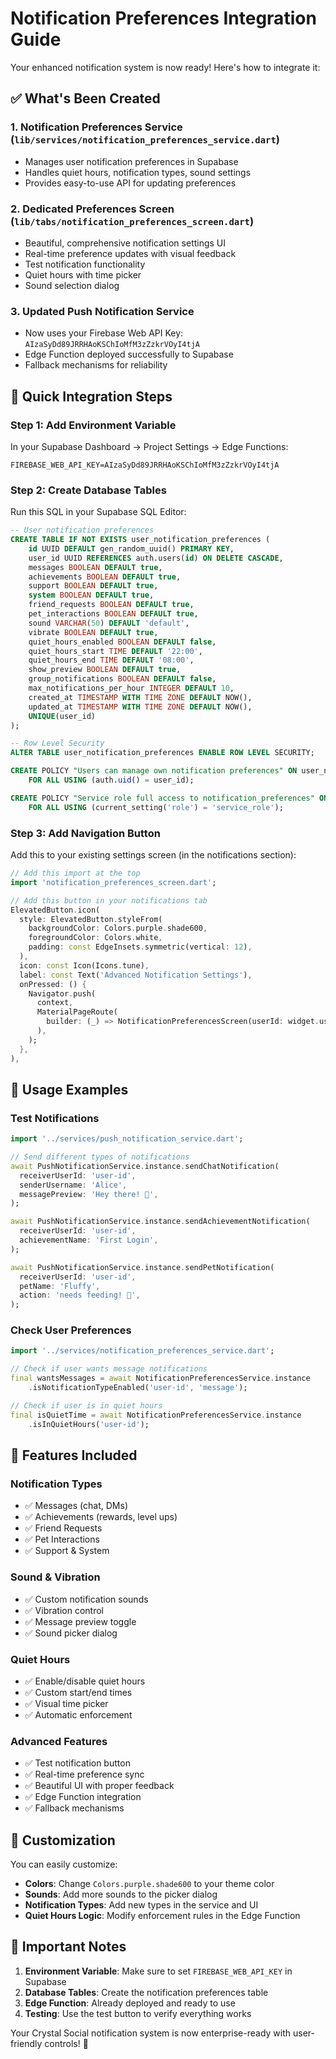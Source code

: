 # Notification Preferences Integration Guide

Your enhanced notification system is now ready! Here's how to integrate it:

## ✅ What's Been Created

### 1. **Notification Preferences Service** (`lib/services/notification_preferences_service.dart`)
- Manages user notification preferences in Supabase
- Handles quiet hours, notification types, sound settings
- Provides easy-to-use API for updating preferences

### 2. **Dedicated Preferences Screen** (`lib/tabs/notification_preferences_screen.dart`)  
- Beautiful, comprehensive notification settings UI
- Real-time preference updates with visual feedback
- Test notification functionality
- Quiet hours with time picker
- Sound selection dialog

### 3. **Updated Push Notification Service**
- Now uses your Firebase Web API Key: `AIzaSyDd89JRRHAoKSChIoMfM3zZzkrVOyI4tjA`
- Edge Function deployed successfully to Supabase
- Fallback mechanisms for reliability

## 🚀 Quick Integration Steps

### Step 1: Add Environment Variable
In your Supabase Dashboard → Project Settings → Edge Functions:
```
FIREBASE_WEB_API_KEY=AIzaSyDd89JRRHAoKSChIoMfM3zZzkrVOyI4tjA
```

### Step 2: Create Database Tables
Run this SQL in your Supabase SQL Editor:

```sql
-- User notification preferences
CREATE TABLE IF NOT EXISTS user_notification_preferences (
    id UUID DEFAULT gen_random_uuid() PRIMARY KEY,
    user_id UUID REFERENCES auth.users(id) ON DELETE CASCADE,
    messages BOOLEAN DEFAULT true,
    achievements BOOLEAN DEFAULT true,
    support BOOLEAN DEFAULT true,
    system BOOLEAN DEFAULT true,
    friend_requests BOOLEAN DEFAULT true,
    pet_interactions BOOLEAN DEFAULT true,
    sound VARCHAR(50) DEFAULT 'default',
    vibrate BOOLEAN DEFAULT true,
    quiet_hours_enabled BOOLEAN DEFAULT false,
    quiet_hours_start TIME DEFAULT '22:00',
    quiet_hours_end TIME DEFAULT '08:00',
    show_preview BOOLEAN DEFAULT true,
    group_notifications BOOLEAN DEFAULT false,
    max_notifications_per_hour INTEGER DEFAULT 10,
    created_at TIMESTAMP WITH TIME ZONE DEFAULT NOW(),
    updated_at TIMESTAMP WITH TIME ZONE DEFAULT NOW(),
    UNIQUE(user_id)
);

-- Row Level Security
ALTER TABLE user_notification_preferences ENABLE ROW LEVEL SECURITY;

CREATE POLICY "Users can manage own notification preferences" ON user_notification_preferences
    FOR ALL USING (auth.uid() = user_id);

CREATE POLICY "Service role full access to notification_preferences" ON user_notification_preferences
    FOR ALL USING (current_setting('role') = 'service_role');
```

### Step 3: Add Navigation Button
Add this to your existing settings screen (in the notifications section):

```dart
// Add this import at the top
import 'notification_preferences_screen.dart';

// Add this button in your notifications tab
ElevatedButton.icon(
  style: ElevatedButton.styleFrom(
    backgroundColor: Colors.purple.shade600,
    foregroundColor: Colors.white,
    padding: const EdgeInsets.symmetric(vertical: 12),
  ),
  icon: const Icon(Icons.tune),
  label: const Text('Advanced Notification Settings'),
  onPressed: () {
    Navigator.push(
      context,
      MaterialPageRoute(
        builder: (_) => NotificationPreferencesScreen(userId: widget.userId),
      ),
    );
  },
),
```

## 🎯 Usage Examples

### Test Notifications
```dart
import '../services/push_notification_service.dart';

// Send different types of notifications
await PushNotificationService.instance.sendChatNotification(
  receiverUserId: 'user-id',
  senderUsername: 'Alice',
  messagePreview: 'Hey there! 👋',
);

await PushNotificationService.instance.sendAchievementNotification(
  receiverUserId: 'user-id',
  achievementName: 'First Login',
);

await PushNotificationService.instance.sendPetNotification(
  receiverUserId: 'user-id',
  petName: 'Fluffy',
  action: 'needs feeding! 🍎',
);
```

### Check User Preferences
```dart
import '../services/notification_preferences_service.dart';

// Check if user wants message notifications
final wantsMessages = await NotificationPreferencesService.instance
    .isNotificationTypeEnabled('user-id', 'message');

// Check if user is in quiet hours
final isQuietTime = await NotificationPreferencesService.instance
    .isInQuietHours('user-id');
```

## 🎨 Features Included

### **Notification Types**
- ✅ Messages (chat, DMs)
- ✅ Achievements (rewards, level ups)
- ✅ Friend Requests
- ✅ Pet Interactions
- ✅ Support & System

### **Sound & Vibration**
- ✅ Custom notification sounds
- ✅ Vibration control
- ✅ Message preview toggle
- ✅ Sound picker dialog

### **Quiet Hours**
- ✅ Enable/disable quiet hours
- ✅ Custom start/end times
- ✅ Visual time picker
- ✅ Automatic enforcement

### **Advanced Features**
- ✅ Test notification button
- ✅ Real-time preference sync
- ✅ Beautiful UI with proper feedback
- ✅ Edge Function integration
- ✅ Fallback mechanisms

## 🔧 Customization

You can easily customize:
- **Colors**: Change `Colors.purple.shade600` to your theme color
- **Sounds**: Add more sounds to the picker dialog
- **Notification Types**: Add new types in the service and UI
- **Quiet Hours Logic**: Modify enforcement rules in the Edge Function

## 🚨 Important Notes

1. **Environment Variable**: Make sure to set `FIREBASE_WEB_API_KEY` in Supabase
2. **Database Tables**: Create the notification preferences table
3. **Edge Function**: Already deployed and ready to use
4. **Testing**: Use the test button to verify everything works

Your Crystal Social notification system is now enterprise-ready with user-friendly controls! 🎉
